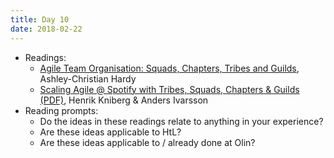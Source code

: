 ```yaml
---
title: Day 10
date: 2018-02-22
---
```


* Readings:
  * [Agile Team Organisation: Squads, Chapters, Tribes and Guilds](http://www.full-stackagile.com/2016/02/14/team-organisation-squads-chapters-tribes-and-guilds/), Ashley-Christian Hardy
  * [Scaling Agile @ Spotify with Tribes, Squads, Chapters & Guilds (PDF)](https://blog.crisp.se/wp-content/uploads/2012/11/SpotifyScaling.pdf), Henrik Kniberg & Anders Ivarsson
* Reading prompts:
  * Do the ideas in these readings relate to anything in your experience?
  * Are these ideas applicable to HtL?
  * Are these ideas applicable to / already done at Olin?
